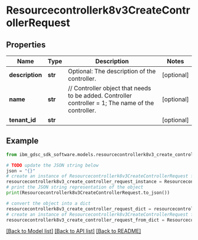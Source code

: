 # Resourcecontrollerk8v3CreateControllerRequest


## Properties

Name | Type | Description | Notes
------------ | ------------- | ------------- | -------------
**description** | **str** | Optional: The description of the controller. | [optional] 
**name** | **str** | // Controller object that needs to be added.   Controller controller &#x3D; 1; The name of the controller. | [optional] 
**tenant_id** | **str** |  | [optional] 

## Example

```python
from ibm_gdsc_sdk_software.models.resourcecontrollerk8v3_create_controller_request import Resourcecontrollerk8v3CreateControllerRequest

# TODO update the JSON string below
json = "{}"
# create an instance of Resourcecontrollerk8v3CreateControllerRequest from a JSON string
resourcecontrollerk8v3_create_controller_request_instance = Resourcecontrollerk8v3CreateControllerRequest.from_json(json)
# print the JSON string representation of the object
print(Resourcecontrollerk8v3CreateControllerRequest.to_json())

# convert the object into a dict
resourcecontrollerk8v3_create_controller_request_dict = resourcecontrollerk8v3_create_controller_request_instance.to_dict()
# create an instance of Resourcecontrollerk8v3CreateControllerRequest from a dict
resourcecontrollerk8v3_create_controller_request_from_dict = Resourcecontrollerk8v3CreateControllerRequest.from_dict(resourcecontrollerk8v3_create_controller_request_dict)
```
[[Back to Model list]](../README.md#documentation-for-models) [[Back to API list]](../README.md#documentation-for-api-endpoints) [[Back to README]](../README.md)


